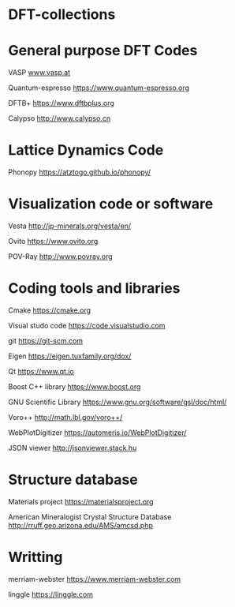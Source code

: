 # DFT-collections

# General purpose DFT Codes
VASP www.vasp.at

Quantum-espresso https://www.quantum-espresso.org

DFTB+ https://www.dftbplus.org

Calypso http://www.calypso.cn


# Lattice Dynamics Code
Phonopy https://atztogo.github.io/phonopy/


# Visualization code or software
Vesta http://jp-minerals.org/vesta/en/

Ovito https://www.ovito.org

POV-Ray http://www.povray.org


# Coding tools and libraries
Cmake https://cmake.org

Visual studo code https://code.visualstudio.com

git https://git-scm.com

Eigen  https://eigen.tuxfamily.org/dox/

Qt https://www.qt.io

Boost C++ library https://www.boost.org

GNU Scientific Library https://www.gnu.org/software/gsl/doc/html/

Voro++ http://math.lbl.gov/voro++/

WebPlotDigitizer https://automeris.io/WebPlotDigitizer/

JSON viewer http://jsonviewer.stack.hu



# Structure database
Materials project https://materialsproject.org

American Mineralogist Crystal Structure Database http://rruff.geo.arizona.edu/AMS/amcsd.php

# Writting
merriam-webster https://www.merriam-webster.com

linggle https://linggle.com

